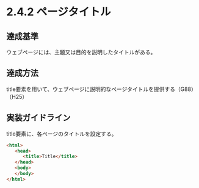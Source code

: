 # 2.4.2 ページタイトル

## 達成基準
ウェブページには、主題又は目的を説明したタイトルがある。
## 達成方法
title要素を用いて、ウェブページに説明的なページタイトルを提供する（G88）（H25）
## 実装ガイドライン
 title要素に、各ページのタイトルを設定する。
```HTML
<html>   
   <head>     
      <title>Title</title>     
   </head>   
   <body>     
   </body> 
</html>  
```